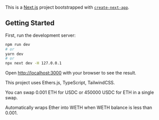 This is a [Next.js](https://nextjs.org/) project bootstrapped with [`create-next-app`](https://github.com/vercel/next.js/tree/canary/packages/create-next-app).

## Getting Started

First, run the development server:

```bash
npm run dev
# or
yarn dev
# or
npx next dev -H 127.0.0.1
```

Open [http://localhost:3000](http://localhost:3000) with your browser to see the result.

This project uses Ethers.js, TypeScript, TailwindCSS.

You can swap 0.001 ETH for USDC or 450000 USDC for ETH in a single swap.

Automatically wraps Ether into WETH when WETH balance is less than 0.001.
